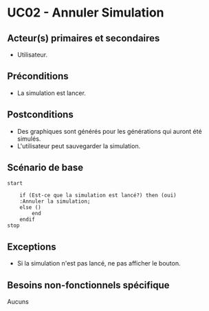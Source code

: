 # UC02 - Annuler Simulation

## Acteur(s) primaires et secondaires

* Utilisateur.

## Préconditions

* La simulation est lancer.

## Postconditions

* Des graphiques sont générés pour les générations qui auront été simulés.
* L'utilisateur peut sauvegarder la simulation.

## Scénario de base

```plantuml
start

    if (Est-ce que la simulation est lancé?) then (oui)
    :Annuler la simulation;
    else ()
        end
    endif
stop
```

## Exceptions

* Si la simulation n'est pas lancé, ne pas afficher le bouton.

## Besoins non-fonctionnels spécifique

Aucuns
